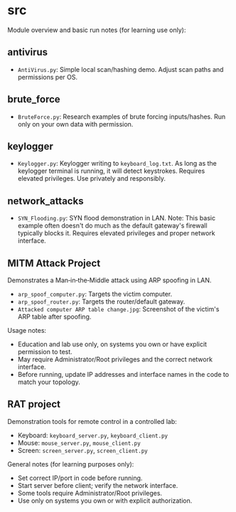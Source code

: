 # src

Module overview and basic run notes (for learning use only):

## antivirus
- `AntiVirus.py`: Simple local scan/hashing demo. Adjust scan paths and permissions per OS.

## brute_force
- `BruteForce.py`: Research examples of brute forcing inputs/hashes. Run only on your own data with permission.

## keylogger
- `Keylogger.py`: Keylogger writing to `keyboard_log.txt`. As long as the keylogger terminal is running, it will detect keystrokes. Requires elevated privileges. Use privately and responsibly.

## network_attacks
- `SYN_Flooding.py`: SYN flood demonstration in LAN. Note: This basic example often doesn't do much as the default gateway's firewall typically blocks it. Requires elevated privileges and proper network interface.

## MITM Attack Project
Demonstrates a Man‑in‑the‑Middle attack using ARP spoofing in LAN.
- `arp_spoof_computer.py`: Targets the victim computer.
- `arp_spoof_router.py`: Targets the router/default gateway.
- `Attacked computer ARP table change.jpg`: Screenshot of the victim's ARP table after spoofing.

Usage notes:
- Education and lab use only, on systems you own or have explicit permission to test.
- May require Administrator/Root privileges and the correct network interface.
- Before running, update IP addresses and interface names in the code to match your topology.

## RAT project
Demonstration tools for remote control in a controlled lab:
- Keyboard: `keyboard_server.py`, `keyboard_client.py`
- Mouse: `mouse_server.py`, `mouse_client.py`
- Screen: `screen_server.py`, `screen_client.py`

General notes (for learning purposes only):
- Set correct IP/port in code before running.
- Start server before client; verify the network interface.
- Some tools require Administrator/Root privileges.
- Use only on systems you own or with explicit authorization.